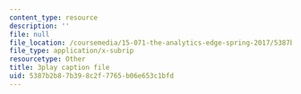 ```yaml
---
content_type: resource
description: ''
file: null
file_location: /coursemedia/15-071-the-analytics-edge-spring-2017/5387b2b87b398c2f7765b06e653c1bfd_RS4Ol9PzxCM.srt
file_type: application/x-subrip
resourcetype: Other
title: 3play caption file
uid: 5387b2b8-7b39-8c2f-7765-b06e653c1bfd
---
```

